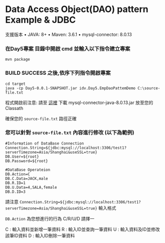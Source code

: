 Data Access Object(DAO) pattern Example & JDBC
=================

支援版本
• JAVA: 8+
• Maven: 3.6.1
• mysql-connector: 8.0.13


### 在Day5專案 目錄中開啟 cmd 並輸入以下指令建立專案 ###
    mvn package
 
### BUILD SUCCESS 之後,依序下列指令開啟專案 ###
    cd target
    java -cp Day5-0.0.1-SNAPSHOT.jar idv.Day5.EmpDaoPattemDemo C:\source-file.txt

程式開啟前注意:
請至 [這裡](https://jar-download.com/artifacts/mysql/mysql-connector-java/8.0.13/source-code) 下載 mysql-connector-java-8.0.13.jar 放至您的Classath

確保您的 `source-file.txt` 路徑正確
    
### 您可以針對 `source-file.txt` 內容進行修改 (以下為範例) ###

    #Information of DataBase Connection
    Connection.String=${jdbc:mysql://localhost:3306/test1?serverTimezone=Asia/Shanghai&useSSL=true}
    DB.User=${root}
    DB.Password=${root}

    #DataBase Operateion
    DB.Action=C
    DB.C.Data=JACK,male
    DB.R.ID=1
    DB.U.Data=4,SALA,female
    DB.D.ID=3
    
請注意 `Connection.String=${jdbc:mysql://localhost:3306/test1?serverTimezone=Asia/Shanghai&useSSL=true}` 輸入格式

`DB.Action` 為您想進行的行為 C/R/U/D  請擇一

C : 輸入資料並新增一筆資料
R : 輸入ID並查詢一筆資料
U : 輸入資料及ID並修改該筆ID資料
D : 輸入ID刪除一筆資料
